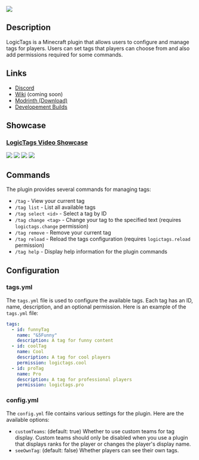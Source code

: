 ![](https://cdn.modrinth.com/data/KyEGDSv3/images/df606c5a2d6dd813c41b2ef2cad8381861ccb9ac.png)

## Description

LogicTags is a Minecraft plugin that allows users to configure and manage tags for players. Users can set tags that players can choose from and also add permissions required for some commands.

## Links

- [Discord](https://codearray.dev/discord)
- [Wiki](https://codearray.dev/docs/logictags) (coming soon)
- [Modrinth (Download)](https://modrinth.com/plugin/logictags)
- [Developement Builds](https://jenkins.codearray.dev/job/LogicTags/)

## Showcase
### [LogicTags Video Showcase](https://youtu.be/I0Kn1qKCPAc)

![](https://cdn.modrinth.com/data/KyEGDSv3/images/41f73cf8b39d34aeed5adb25a96393d76526ede9.png)
![](https://cdn.modrinth.com/data/KyEGDSv3/images/e123e9375b61905c3e86539a22a186b42985af1f.png)
![](https://cdn.modrinth.com/data/KyEGDSv3/images/e32311d25ec0966785683735a5004f36be5ad065.png)
![](https://cdn.modrinth.com/data/KyEGDSv3/images/e795b4a58f210631e32732d864dfa539a528b0c4.png)

## Commands

The plugin provides several commands for managing tags:

- `/tag` - View your current tag
- `/tag list` - List all available tags
- `/tag select <id>` - Select a tag by ID
- `/tag change <tag>` - Change your tag to the specified text (requires `logictags.change` permission)
- `/tag remove` - Remove your current tag
- `/tag reload` - Reload the tags configuration (requires `logictags.reload` permission)
- `/tag help` - Display help information for the plugin commands

## Configuration

### tags.yml

The `tags.yml` file is used to configure the available tags. Each tag has an ID, name, description, and an optional permission. Here is an example of the `tags.yml` file:

```yaml
tags:
  - id: funnyTag
    name: "&5Funny"
    description: A tag for funny content
  - id: coolTag
    name: Cool
    description: A tag for cool players
    permission: logictags.cool
  - id: proTag
    name: Pro
    description: A tag for professional players
    permission: logictags.pro
```

### config.yml

The `config.yml` file contains various settings for the plugin. Here are the available options:

- `customTeams`: (default: true) Whether to use custom teams for tag display. Custom teams should only be disabled when you use a plugin that displays ranks for the player or changes the player's display name.
- `seeOwnTag`: (default: false) Whether players can see their own tags.
